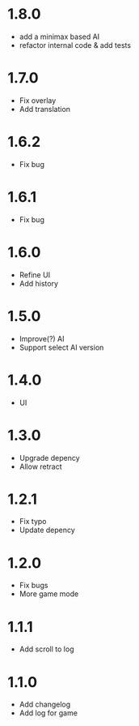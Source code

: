 1.8.0
=====

- add a minimax based AI
- refactor internal code & add tests

1.7.0
=====

- Fix overlay
- Add translation

1.6.2
=====

- Fix bug

1.6.1
=====

- Fix bug

1.6.0
=====

- Refine UI
- Add history

1.5.0
=====

- Improve(?) AI
- Support select AI version

1.4.0
=====

- UI

1.3.0
=====

- Upgrade depency
- Allow retract

1.2.1
=====

- Fix typo
- Update depency

1.2.0
=====

- Fix bugs
- More game mode

1.1.1
=====

- Add scroll to log

1.1.0
=====

- Add changelog
- Add log for game
